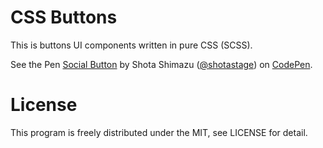 # CSS Buttons
This is buttons UI components written in pure CSS (SCSS).


<p data-height="265" data-theme-id="0" data-slug-hash="mABEPE" data-default-tab="css,result" data-user="shotastage" data-embed-version="2" class="codepen">See the Pen <a href="http://codepen.io/shotastage/pen/mABEPE/">Social Button</a> by Shota Shimazu (<a href="http://codepen.io/shotastage">@shotastage</a>) on <a href="http://codepen.io">CodePen</a>.</p>


# License
This program is freely distributed under the MIT, see LICENSE for detail.
